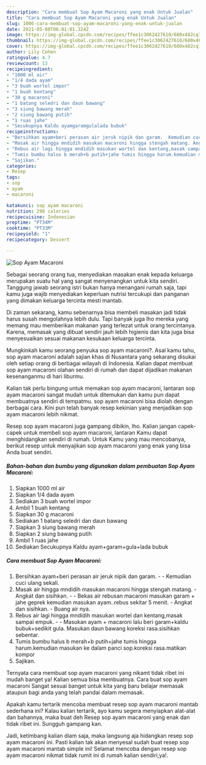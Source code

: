 ```yaml
---
description: "Cara membuat Sop Ayam Macaroni yang enak Untuk Jualan"
title: "Cara membuat Sop Ayam Macaroni yang enak Untuk Jualan"
slug: 1006-cara-membuat-sop-ayam-macaroni-yang-enak-untuk-jualan
date: 2021-05-08T06:01:01.324Z
image: https://img-global.cpcdn.com/recipes/ffee1c3062427610/680x482cq70/sop-ayam-macaroni-foto-resep-utama.jpg
thumbnail: https://img-global.cpcdn.com/recipes/ffee1c3062427610/680x482cq70/sop-ayam-macaroni-foto-resep-utama.jpg
cover: https://img-global.cpcdn.com/recipes/ffee1c3062427610/680x482cq70/sop-ayam-macaroni-foto-resep-utama.jpg
author: Lily Cohen
ratingvalue: 4.7
reviewcount: 13
recipeingredient:
- "1000 ml air"
- "1/4 dada ayam"
- "3 buah wortel impor"
- "1 buah kentang"
- "30 g macaroni"
- "1 batang seledri dan daun bawang"
- "3 siung bawang merah"
- "2 siung bawang putih"
- "1 ruas jahe"
- "Secukupnya Kaldu ayamgaramgulalada bubuk"
recipeinstructions:
- "Bersihkan ayam+beri perasan air jeruk nipik dan garam.  Kemudian cuci ulang sekali."
- "Masak air hingga mndidih masukan macaroni hingga stengah matang. Angkat dan sisihkan.  Bekas air rebusan macaroni masukan garam + jahe geprek kemudian masukan ayam..rebus sekitar 5 menit. Angkat dan sisihkan. Buang air nya."
- "Rebus air lagi hingga mndidih masukan wortel dan kentang,masak sampai empuk.  Masukan ayam + macaroni lalu beri garam+kaldu bubuk+sedikit gula. Masukan daun bawang koreksi rasa.sisihkan sebentar."
- "Tumis bumbu halus b merah+b putih+jahe tumis hingga harum.kemudian masukan ke dalam panci sop.koreksi rasa.matikan kompor"
- "Sajikan."
categories:
- Resep
tags:
- sop
- ayam
- macaroni

katakunci: sop ayam macaroni 
nutrition: 298 calories
recipecuisine: Indonesian
preptime: "PT34M"
cooktime: "PT33M"
recipeyield: "1"
recipecategory: Dessert

---
```



![Sop Ayam Macaroni](https://img-global.cpcdn.com/recipes/ffee1c3062427610/680x482cq70/sop-ayam-macaroni-foto-resep-utama.jpg)

Sebagai seorang orang tua, menyediakan masakan enak kepada keluarga merupakan suatu hal yang sangat menyenangkan untuk kita sendiri. Tanggung jawab seorang istri bukan hanya menangani rumah saja, tapi kamu juga wajib menyediakan keperluan nutrisi tercukupi dan panganan yang dimakan keluarga tercinta mesti mantab.

Di zaman  sekarang, kamu sebenarnya bisa membeli masakan jadi tidak harus susah mengolahnya lebih dulu. Tapi banyak juga lho mereka yang memang mau memberikan makanan yang terlezat untuk orang tercintanya. Karena, memasak yang dibuat sendiri jauh lebih higienis dan kita juga bisa menyesuaikan sesuai makanan kesukaan keluarga tercinta. 



Mungkinkah kamu seorang penyuka sop ayam macaroni?. Asal kamu tahu, sop ayam macaroni adalah sajian khas di Nusantara yang sekarang disukai oleh setiap orang di berbagai wilayah di Indonesia. Kalian dapat membuat sop ayam macaroni olahan sendiri di rumah dan dapat dijadikan makanan kesenanganmu di hari liburmu.

Kalian tak perlu bingung untuk memakan sop ayam macaroni, lantaran sop ayam macaroni sangat mudah untuk ditemukan dan kamu pun dapat membuatnya sendiri di tempatmu. sop ayam macaroni bisa diolah dengan berbagai cara. Kini pun telah banyak resep kekinian yang menjadikan sop ayam macaroni lebih nikmat.

Resep sop ayam macaroni juga gampang dibikin, lho. Kalian jangan capek-capek untuk membeli sop ayam macaroni, lantaran Kamu dapat menghidangkan sendiri di rumah. Untuk Kamu yang mau mencobanya, berikut resep untuk menyajikan sop ayam macaroni yang enak yang bisa Anda buat sendiri.

<!--inarticleads1-->

##### Bahan-bahan dan bumbu yang digunakan dalam pembuatan Sop Ayam Macaroni:

1. Siapkan 1000 ml air
1. Siapkan 1/4 dada ayam
1. Sediakan 3 buah wortel impor
1. Ambil 1 buah kentang
1. Siapkan 30 g macaroni
1. Sediakan 1 batang seledri dan daun bawang
1. Siapkan 3 siung bawang merah
1. Siapkan 2 siung bawang putih
1. Ambil 1 ruas jahe
1. Sediakan Secukupnya Kaldu ayam+garam+gula+lada bubuk




<!--inarticleads2-->

##### Cara membuat Sop Ayam Macaroni:

1. Bersihkan ayam+beri perasan air jeruk nipik dan garam. -  - Kemudian cuci ulang sekali.
1. Masak air hingga mndidih masukan macaroni hingga stengah matang. - Angkat dan sisihkan. -  - Bekas air rebusan macaroni masukan garam + jahe geprek kemudian masukan ayam..rebus sekitar 5 menit. - Angkat dan sisihkan. - Buang air nya.
1. Rebus air lagi hingga mndidih masukan wortel dan kentang,masak sampai empuk. -  - Masukan ayam + macaroni lalu beri garam+kaldu bubuk+sedikit gula. Masukan daun bawang koreksi rasa.sisihkan sebentar.
1. Tumis bumbu halus b merah+b putih+jahe tumis hingga harum.kemudian masukan ke dalam panci sop.koreksi rasa.matikan kompor
1. Sajikan.




Ternyata cara membuat sop ayam macaroni yang nikamt tidak ribet ini mudah banget ya! Kalian semua bisa membuatnya. Cara buat sop ayam macaroni Sangat sesuai banget untuk kita yang baru belajar memasak ataupun bagi anda yang telah pandai dalam memasak.

Apakah kamu tertarik mencoba membuat resep sop ayam macaroni mantab sederhana ini? Kalau kalian tertarik, ayo kamu segera menyiapkan alat-alat dan bahannya, maka buat deh Resep sop ayam macaroni yang enak dan tidak ribet ini. Sungguh gampang kan. 

Jadi, ketimbang kalian diam saja, maka langsung aja hidangkan resep sop ayam macaroni ini. Pasti kalian tak akan menyesal sudah buat resep sop ayam macaroni mantab simple ini! Selamat mencoba dengan resep sop ayam macaroni nikmat tidak rumit ini di rumah kalian sendiri,ya!.

